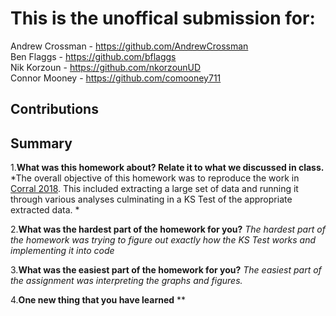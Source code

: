 # This is the unoffical submission for:
Andrew Crossman -  https://github.com/AndrewCrossman <br />
Ben Flaggs - https://github.com/bflaggs <br />
Nik Korzoun - https://github.com/nkorzounUD <br />
Connor Mooney - https://github.com/comooney711

## Contributions


## Summary
1.**What was this homework about? Relate it to what we discussed in class.**
  *The overall objective of this homework was to reproduce the work in [Corral 2018](https://arxiv.org/pdf/0910.0055.pdf). This included extracting a large set of data and running it through various analyses culminating in a KS Test of the appropriate extracted data. *
  
2.**What was the hardest part of the homework for you?**
  *The hardest part of the homework was trying to figure out exactly how the KS Test works and implementing it into code*
  
3.**What was the easiest part of the homework for you?**
  *The easiest part of the assignment was interpreting the graphs and figures.*
  
4.**One new thing that you have learned**
  **


